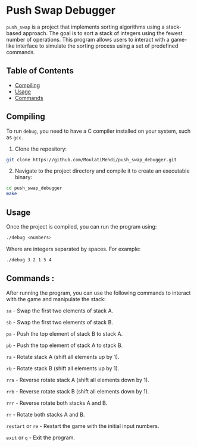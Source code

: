 # Push Swap Debugger

`push_swap` is a project that implements sorting algorithms using a stack-based approach. The goal is to sort a stack of integers using the fewest number of operations. This program allows users to interact with a game-like interface to simulate the sorting process using a set of predefined commands.

## Table of Contents

- [Compiling](#compiling)
- [Usage](#usage)
- [Commands](#commands)

## Compiling

To run `debug`, you need to have a C compiler installed on your system, such as `gcc`.

1. Clone the repository:

```bash
git clone https://github.com/MoulatiMehdi/push_swap_debugger.git
```
2. Navigate to the project directory and compile it to create an executable binary:

```bash
cd push_swap_debugger
make
```

## Usage

Once the project is compiled, you can run the program using:

```bash
./debug <numbers>
```
Where <numbers> are integers separated by spaces. For example:

```bash
./debug 3 2 1 5 4
```

## Commands :

After running the program, you can use the following commands to interact with the game and manipulate the stack:

`sa` - Swap the first two elements of stack A.

`sb` - Swap the first two elements of stack B.

`pa` - Push the top element of stack B to stack A.

`pb` - Push the top element of stack A to stack B.

`ra` - Rotate stack A (shift all elements up by 1).

`rb` - Rotate stack B (shift all elements up by 1).

`rra` - Reverse rotate stack A (shift all elements down by 1).

`rrb` - Reverse rotate stack B (shift all elements down by 1).

`rrr` - Reverse rotate both stacks A and B.  

`rr` - Rotate both stacks A and B.

`restart` or `re` - Restart the game with the initial input numbers.

`exit` or `q` - Exit the program.
